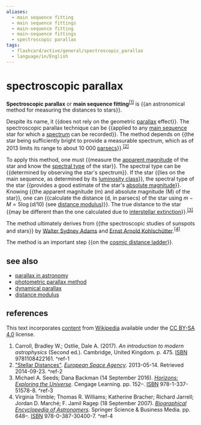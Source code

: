 ```yaml
---
aliases:
  - main sequence fitting
  - main sequence fittings
  - main-sequence fitting
  - main-sequence fittings
  - spectroscopic parallax
tags:
  - flashcard/active/general/spectroscopic_parallax
  - language/in/English
---
```


# spectroscopic parallax

__Spectroscopic parallax__ or __main sequence fitting__<sup>[\[1\]](#^ref-1)</sup> is {{an astronomical method for measuring the distances to stars}}. <!--SR:!2024-10-02,40,290-->

Despite its name, it {{does not rely on the geometric [parallax](parallax.md) effect}}. The spectroscopic parallax technique can be {{applied to any [main sequence](main%20sequence.md) star for which a [spectrum](astronomical%20spectroscopy.md) can be recorded}}. The method depends on {{the star being sufficiently bright to provide a measurable spectrum, which as of 2013 limits its range to about 10&nbsp;000 [parsecs](parsec.md)}}.<sup>[\[2\]](#^ref-2)</sup> <!--SR:!2024-08-27,15,290!2024-10-02,40,290!2024-09-25,34,290-->

To apply this method, one must {{measure the [apparent magnitude](apparent%20magnitude.md) of the star and know the [spectral type](stellar%20classification.md) of the star}}. The spectral type can be {{determined by observing the star's spectrum}}. If the star {{lies on the main sequence, as determined by its [luminosity class](stellar%20classification.md#luminosity%20class)}}, the spectral type of the star {{provides a good estimate of the star's [absolute magnitude](absolute%20magnitude.md)}}. Knowing {{the apparent magnitude (m) and absolute magnitude (M) of the star}}, one can {{calculate the distance (d, in parsecs) of the star using $m-M=5\log(d/10)$ (see [distance modulus](distance%20modulus.md))}}. The true distance to the star {{may be different than the one calculated due to [interstellar extinction](extinction%20(astronomy).md)}}.<sup>[\[3\]](#^ref-3)</sup> <!--SR:!2024-08-28,16,290!2024-08-25,13,270!2024-08-27,15,290!2024-08-29,17,290!2024-08-28,16,290!2024-09-29,37,290!2024-09-27,36,290-->

The method ultimately derives from {{the spectroscopic studies of sunspots and stars}} by [Walter Sydney Adams](Walter%20Sydney%20Adams.md) and [Ernst Arnold Kohlschütter](Arnold%20Kohlschütter.md).<sup>[\[4\]](#^ref-4)</sup> <!--SR:!2024-08-25,13,270-->

The method is an important step {{on the [cosmic distance ladder](cosmic%20distance%20ladder.md)}}. <!--SR:!2024-08-24,12,270-->

## see also

- [parallax in astronomy](parallax%20in%20astronomy.md)
- [photometric parallax method](photometric%20parallax.md)
- [dynamical parallax](dynamical%20parallax.md)
- [distance modulus](distance%20modulus.md)

## references

This text incorporates [content](https://en.wikipedia.org/wiki/spectroscopic_parallax) from [Wikipedia](Wikipedia.md) available under the [CC BY-SA 4.0](https://creativecommons.org/licenses/by-sa/4.0/) license.

1. Carroll, Bradley W.; Ostlie, Dale A. (2017). _An introduction to modern astrophysics_ (Second ed.). Cambridge, United Kingdom. p. 475. [ISBN](ISBN.md) 9781108422161. <a id="^ref-1"></a>^ref-1
2. ["Stellar Distances"](http://sci.esa.int/science-e/www/object/index.cfm?fobjectid=35616&fbodylongid=1667). _[European Space Agency](European%20Space%20Agency.md)_. 2013-05-14. Retrieved 2014-09-23. <a id="^ref-2"></a>^ref-2
3. Michael A. Seeds; Dana Backman (14 September 2016). [_Horizons: Exploring the Universe_](https://books.google.com/books?id=QO25DQAAQBAJ&pg=PA152). Cengage Learning. pp. 152–. [ISBN](ISBN.md) 978-1-337-51578-8. <a id="^ref-3"></a>^ref-3
4. Virginia Trimble; Thomas R. Williams; Katherine Bracher; Richard Jarrell; Jordan D. Marché; F. Jamil Ragep (18 September 2007). [_Biographical Encyclopedia of Astronomers_](https://books.google.com/books?id=t-BF1CHkc50C&pg=PA648). Springer Science & Business Media. pp. 648–. [ISBN](ISBN.md) 978-0-387-30400-7. <a id="^ref-4"></a>^ref-4
